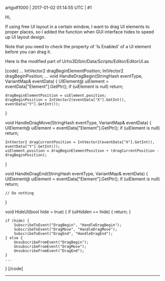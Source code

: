 artgolf1000 | 2017-01-02 01:14:55 UTC | #1

Hi,

If using free UI layout in a certain window, I want to drag UI elements to proper places, so I added the function when GUI interface hides to speed up UI layout design.

Note that you need to check the property of 'Is Enabled' of a UI element before you can drag it.

Here is the modified part of Urho3D/bin/Data/Scripts/Editor/EditorUI.as

[code]
...
IntVector2 dragBeginElementPosition;
IntVector2 dragBeginPosition;
...
void HandleDragBegin(StringHash eventType, VariantMap& eventData)
{
    UIElement@ uiElement = eventData["Element"].GetPtr();
    if (uiElement is null)
        return;

    dragBeginElementPosition = uiElement.position;
    dragBeginPosition = IntVector2(eventData["X"].GetInt(), eventData["Y"].GetInt());
}

void HandleDragMove(StringHash eventType, VariantMap& eventData)
{
    UIElement@ uiElement = eventData["Element"].GetPtr();
    if (uiElement is null)
        return;

    IntVector2 dragCurrentPosition = IntVector2(eventData["X"].GetInt(), eventData["Y"].GetInt());
    uiElement.position = dragBeginElementPosition + (dragCurrentPosition - dragBeginPosition);
}

void HandleDragEnd(StringHash eventType, VariantMap& eventData)
{
    UIElement@ uiElement = eventData["Element"].GetPtr();
    if (uiElement is null)
        return;

    // Do nothing
}

void HideUI(bool hide = true)
{
    if (uiHidden == hide) {
        return;
    }

    if (hide) {
    	SubscribeToEvent("DragBegin", "HandleDragBegin");
    	SubscribeToEvent("DragMove", "HandleDragMove");
    	SubscribeToEvent("DragEnd", "HandleDragEnd");
    } else {
    	UnsubscribeFromEvent("DragBegin");
    	UnsubscribeFromEvent("DragMove");
    	UnsubscribeFromEvent("DragEnd");
    }
    ...
}
[/code]

-------------------------

